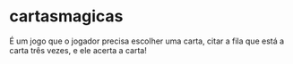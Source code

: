 # cartasmagicas
 É um jogo que o jogador precisa escolher uma carta, citar a fila que está a carta três vezes, e ele acerta a carta!
